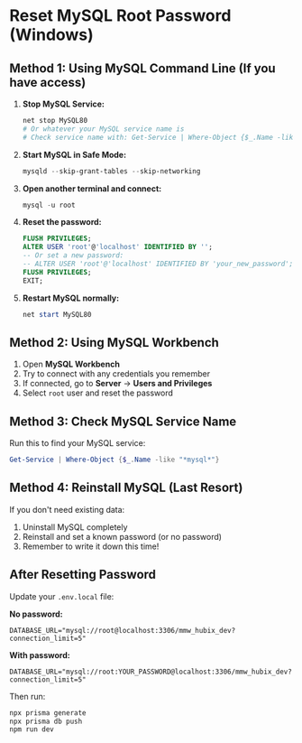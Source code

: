 # Reset MySQL Root Password (Windows)

## Method 1: Using MySQL Command Line (If you have access)

1. **Stop MySQL Service:**
   ```powershell
   net stop MySQL80
   # Or whatever your MySQL service name is
   # Check service name with: Get-Service | Where-Object {$_.Name -like "*mysql*"}
   ```

2. **Start MySQL in Safe Mode:**
   ```powershell
   mysqld --skip-grant-tables --skip-networking
   ```

3. **Open another terminal and connect:**
   ```powershell
   mysql -u root
   ```

4. **Reset the password:**
   ```sql
   FLUSH PRIVILEGES;
   ALTER USER 'root'@'localhost' IDENTIFIED BY '';
   -- Or set a new password:
   -- ALTER USER 'root'@'localhost' IDENTIFIED BY 'your_new_password';
   FLUSH PRIVILEGES;
   EXIT;
   ```

5. **Restart MySQL normally:**
   ```powershell
   net start MySQL80
   ```

## Method 2: Using MySQL Workbench

1. Open **MySQL Workbench**
2. Try to connect with any credentials you remember
3. If connected, go to **Server** → **Users and Privileges**
4. Select `root` user and reset the password

## Method 3: Check MySQL Service Name

Run this to find your MySQL service:
```powershell
Get-Service | Where-Object {$_.Name -like "*mysql*"}
```

## Method 4: Reinstall MySQL (Last Resort)

If you don't need existing data:
1. Uninstall MySQL completely
2. Reinstall and set a known password (or no password)
3. Remember to write it down this time!

## After Resetting Password

Update your `.env.local` file:

**No password:**
```env
DATABASE_URL="mysql://root@localhost:3306/mmw_hubix_dev?connection_limit=5"
```

**With password:**
```env
DATABASE_URL="mysql://root:YOUR_PASSWORD@localhost:3306/mmw_hubix_dev?connection_limit=5"
```

Then run:
```powershell
npx prisma generate
npx prisma db push
npm run dev
```
